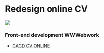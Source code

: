 # Redesign online CV

<img src="https://user-images.githubusercontent.com/7033253/40066221-f0da6c54-5863-11e8-85b4-c3b00ece2d6a.jpg"></img>

### Front-end development WWWebwork

* [GAGD CV ONLINE](http://gagdfullstackdeveloper.com)
